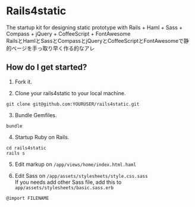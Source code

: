 # Rails4static

The startup kit for designing static prototype with Rails + Haml + Sass + Compass + jQuery + CoffeeScript + FontAwesome   
RailsとHamlとSassとCompassとjQueryとCoffeeScriptとFontAwesomeで静的ページを手っ取り早く作る的なアレ

## How do I get started?

1) Fork it.

2) Clone your rails4static to your local machine.

```
git clone git@github.com:YOURUSER/rails4static.git
```

3) Bundle Gemfiles.

```
bundle
```
4) Startup Ruby on Rails.

```
cd rails4static
rails s
```

5) Edit markup on `/app/views/home/index.html.haml`

6) Edit Sass on `/app/assets/stylesheets/style.css.sass`   
If you needs add other Sass file, add this to `app/assets/stylesheets/basic.sass.erb` 
```
@import FILENAME
```
